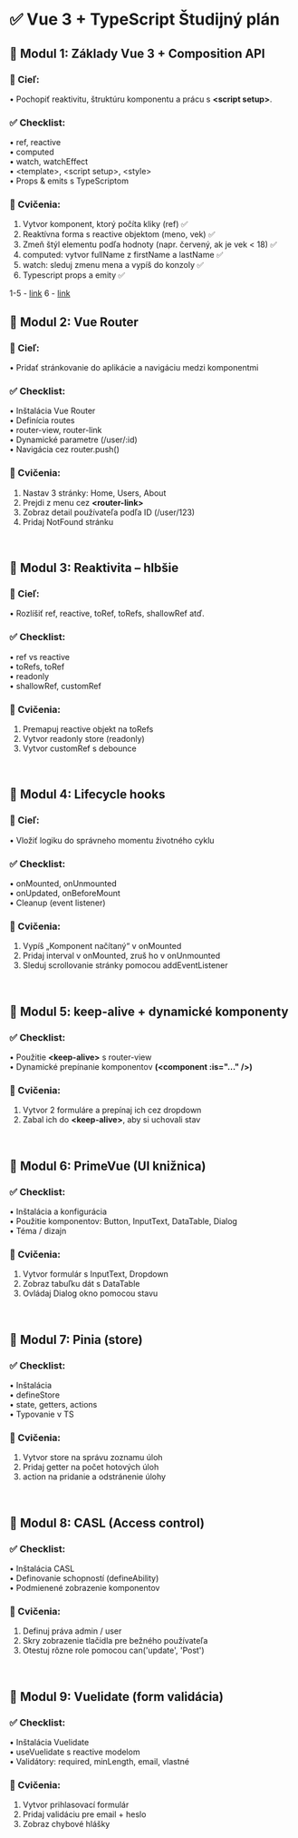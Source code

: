 # ✅ Vue 3 + TypeScript Študijný plán
 
## 🧩 Modul 1: Základy Vue 3 + Composition API
### 🎯 Cieľ:
•	Pochopiť reaktivitu, štruktúru komponentu a prácu s **\<script setup\>**.

### ✅ Checklist:
•	ref, reactive  
•	computed  
•	watch, watchEffect  
•	\<template>, \<script setup>, \<style>  
•	Props & emits s TypeScriptom  

### 🧪 Cvičenia:
1.	Vytvor komponent, ktorý počíta kliky (ref) ✅
2.	Reaktívna forma s reactive objektom (meno, vek) ✅ 
3.	Zmeň štýl elementu podľa hodnoty (napr. červený, ak je vek < 18) ✅
4.	computed: vytvor fullName z firstName a lastName ✅
5.	watch: sleduj zmenu mena a vypíš do konzoly ✅
6.  Typescript props a emity ✅
 
1-5 - [link](https://github.com/peterosuskykios/vue-tutorial/blob/main/src/components/01_Basic.vue)
6   - [link](https://github.com/peterosuskykios/vue-tutorial/blob/main/src/components/02_Typescript.vue) 


## 🧩 Modul 2: Vue Router
### 🎯 Cieľ:
•	Pridať stránkovanie do aplikácie a navigáciu medzi komponentmi
### ✅ Checklist:
•	Inštalácia Vue Router  
•	Definícia routes  
•	router-view, router-link  
•	Dynamické parametre (/user/:id)  
•	Navigácia cez router.push()  
### 🧪 Cvičenia:
1.	Nastav 3 stránky: Home, Users, About
2.	Prejdi z menu cez **\<router-link>**
3.	Zobraz detail používateľa podľa ID (/user/123)
4.	Pridaj NotFound stránku
 
 
## 🧩 Modul 3: Reaktivita – hlbšie
### 🎯 Cieľ:
•	Rozlíšiť ref, reactive, toRef, toRefs, shallowRef atď.
### ✅ Checklist:
•	ref vs reactive  
•	toRefs, toRef  
•	readonly  
•	shallowRef, customRef  
### 🧪 Cvičenia:
1.	Premapuj reactive objekt na toRefs
2.	Vytvor readonly store (readonly)
3.	Vytvor customRef s debounce
 
 
## 🧩 Modul 4: Lifecycle hooks
### 🎯 Cieľ:
•	Vložiť logiku do správneho momentu životného cyklu
### ✅ Checklist:
•	onMounted, onUnmounted  
•	onUpdated, onBeforeMount  
•	Cleanup (event listener)  
### 🧪 Cvičenia:
1.	Vypíš „Komponent načítaný“ v onMounted
2.	Pridaj interval v onMounted, zruš ho v onUnmounted
3.	Sleduj scrollovanie stránky pomocou addEventListener
 
 
## 🧩 Modul 5: keep-alive + dynamické komponenty
### ✅ Checklist:
•	Použitie **\<keep-alive>** s router-view  
•	Dynamické prepínanie komponentov **(\<component :is="..." />)**
### 🧪 Cvičenia:
1.	Vytvor 2 formuláre a prepínaj ich cez dropdown
2.	Zabal ich do **\<keep-alive>**, aby si uchovali stav
 
 
## 🧩 Modul 6: PrimeVue (UI knižnica)
### ✅ Checklist:
•	Inštalácia a konfigurácia  
•	Použitie komponentov: Button, InputText, DataTable, Dialog  
•	Téma / dizajn
### 🧪 Cvičenia:
1.	Vytvor formulár s InputText, Dropdown
2.	Zobraz tabuľku dát s DataTable
3.	Ovládaj Dialog okno pomocou stavu
 
 
## 🧩 Modul 7: Pinia (store)
### ✅ Checklist:
•	Inštalácia  
•	defineStore  
•	state, getters, actions  
•	Typovanie v TS  
### 🧪 Cvičenia:
1.	Vytvor store na správu zoznamu úloh
2.	Pridaj getter na počet hotových úloh
3.	action na pridanie a odstránenie úlohy
 
 
## 🧩 Modul 8: CASL (Access control)
### ✅ Checklist:
•	Inštalácia CASL  
•	Definovanie schopností (defineAbility)  
•	Podmienené zobrazenie komponentov  
### 🧪 Cvičenia:
1.	Definuj práva admin / user
2.	Skry zobrazenie tlačidla pre bežného používateľa
3.	Otestuj rôzne role pomocou can('update', 'Post')
 
 
## 🧩 Modul 9: Vuelidate (form validácia)
### ✅ Checklist:
•	Inštalácia Vuelidate  
•	useVuelidate s reactive modelom  
•	Validátory: required, minLength, email, vlastné  
### 🧪 Cvičenia:
1.	Vytvor prihlasovací formulár
2.	Pridaj validáciu pre email + heslo
3.	Zobraz chybové hlášky


